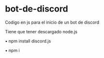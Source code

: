 # bot-de-discord
Codigo en js para el inicio de un bot de discord 

Tiene que tener descargado node.js 

• npm install discord.js

• npm i


